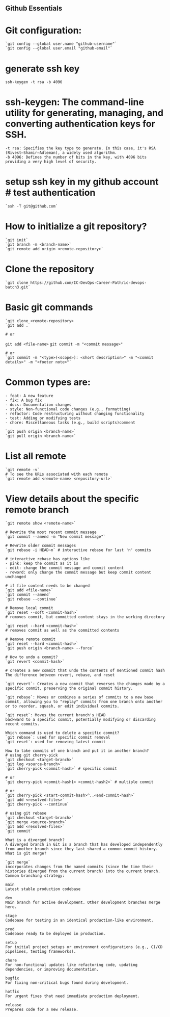 ## Github Essentials

# Git configuration:
    `git config --global user.name "github-username"`
    `git config --global user.email "github-email"`

# generate ssh key
`ssh-keygen -t rsa -b 4096`

# ssh-keygen: The command-line utility for generating, managing, and converting authentication keys for SSH.
    -t rsa: Specifies the key type to generate. In this case, it's RSA (Rivest–Shamir–Adleman), a widely used algorithm.
    -b 4096: Defines the number of bits in the key, with 4096 bits providing a very high level of security.

# setup ssh key in my github account # test authentication
    `ssh -T git@github.com`

# How to initialize a git repository?
    `git init`
    `git branch -m <branch-name>`
    `git remote add origin <remote-repository>`
# Clone the repository
    `git clone https://github.com/IC-DevOps-Career-Path/ic-devops-batch3.git`

# Basic git commands
    `git clone <remote-repository>
    `git add .`

    # or
   `git add <file-name>`
    `git commit -m "<commit message>"`

    # or
    `git commit -m "<type>(<scope>): <short description>" -m "<commit details>" -m "<footer note>"`

# Common types are:
    - feat: A new feature
    - fix: A bug fix
    - docs: Documentation changes
    - style: Non-functional code changes (e.g., formatting)
    - refactor: Code restructuring without changing functionality
    - test: Adding or modifying tests
    - chore: Miscellaneous tasks (e.g., build scripts)comment

    `git push origin <branch-name>`
    `git pull origin <branch-name>`

# List all remote
    `git remote -v`
    # To see the URLs associated with each remote
    `git remote add <remote-name> <repository-url>`

# View details about the specific remote branch
    `git remote show <remote-name>`

    # Rewrite the most recent commit message
    `git commit --amend -m "New commit message"`

    # Rewrite older commit messages
    `git rebase -i HEAD~n` # interactive rebase for last 'n' commits

    # interactive rebase has options like
    - pink: keep the commit as it is
    - edit: change the commit message and commit content
    - reword: only change the commit message but keep commit content unchanged

    # if file content needs to be changed
    `git add <file-name>`
    `git commit --amend`
    `git rebase --continue`

    # Remove local commit
    `git reset --soft <commit-hash>`
    # removes commit, but committed content stays in the working directory

    `git reset --hard <commit-hash>`
    # removes commit as well as the committed contents

    # Remove remote commit
    `git reset --hard <commit-hash>`
    `git push origin <branch-name> --force`

    # How to undo a commit?
    `git revert <commit-hash>`

    # creates a new commit that undo the contents of mentioned commit hash
    The difference between revert, rebase, and reset

    `git revert`: Creates a new commit that reverses the changes made by a specific commit, preserving the original commit history.

    `git rebase`: Moves or combines a series of commits to a new base commit, allowing you to "replay" commits from one branch onto another or to reorder, squash, or edit individual commits.

    `git reset`: Moves the current branch's HEAD
    backward to a specific commit, potentially modifying or discarding recent commits.

    Which command is used to delete a specific commit?
    `git rebase`: used for specific commit removal
    `git reset`: used for removing latest commit

    How to take commits of one branch and put it in another branch?
    # using git cherry-pick
    `git checkout <target-branch>`
    `git log <source-branch>`
    `git cherry-pick <commit-hash>` # specific commit

    # or
    `git cherry-pick <commit-hash1> <commit-hash2>` # multiple commit

    # or
    `git cherry-pick <start-commit-hash>^..<end-commit-hash>`
    `git add <resolved-files>`
    `git cherry-pick --continue`

    # using git rebase
    `git checkout <target-branch>`
    `git merge <source-branch>`
    `git add <resolved-files>`
    `git commit`

    What is a diverged branch?
    A diverged branch in Git is a branch that has developed independently from another branch since they last shared a common commit history.
    What is git merge?

    `git merge`
    incorporates changes from the named commits (since the time their histories diverged from the current branch) into the current branch.
    Common branching strategy:

    main
    Latest stable production codebase

    dev
    Main branch for active development. Other development branches merge here.

    stage
    Codebase for testing in an identical production-like environment.

    prod
    Codebase ready to be deployed in production.

    setup
    For initial project setups or environment configurations (e.g., CI/CD pipelines, testing frameworks).

    chore
    For non-functional updates like refactoring code, updating dependencies, or improving documentation.

    bugfix
    For fixing non-critical bugs found during development.

    hotfix
    For urgent fixes that need immediate production deployment.

    release
    Prepares code for a new release.
